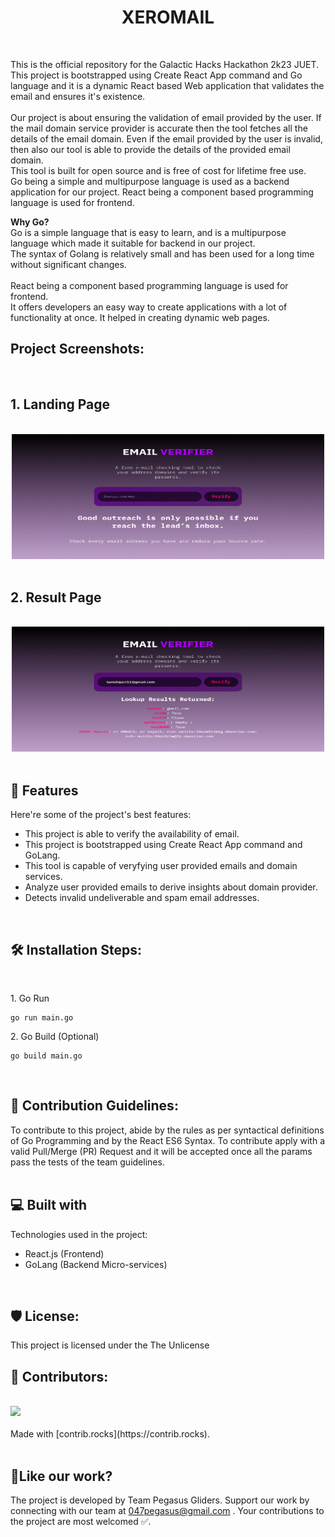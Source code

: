 <h1 align="center" id="title">XEROMAIL</h1>
<br>

<p id="description">This is the official repository for the Galactic Hacks Hackathon 2k23 JUET. This project is bootstrapped using Create React App command and Go language and it is a dynamic React based Web application that validates the email and ensures it's existence.<br><br>
Our project is about ensuring the validation of email provided by the user. If the mail domain service provider is accurate then the tool fetches all the details of the email domain. Even if the email provided by the user is invalid, then also our tool is able to provide the details of the provided email domain.<br> 
This tool is built for open source and is free of cost for lifetime free use.<br> 
Go being a simple and multipurpose language is used as a backend application for our project. React being a component based programming language is used for frontend.</p>
<p id="description"><b>Why Go?</b>
<br>
Go is a simple language that is easy to learn, and is a multipurpose language which made it suitable for backend in our project.<br>
 The syntax of Golang is relatively small and has been used for a long time without significant changes.<br> <br>
React being a component based programming language is used for frontend. <br>
It offers developers an easy way to create applications with a lot of functionality at once. It helped in creating dynamic web pages.</p>

<h2>Project Screenshots:</h2>
<br>
<div align="center">
<h2 align="left"> 1. Landing Page</h2><br>
<img  src="https://raw.githubusercontent.com/047pegasus/GalacticHacks/7cad891b3cafa46e2d6ee06e9013e420856e3405/Landing%20page.png" alt="project-screenshot" width="500" height="200/">
<br><br>
<h2 align="left"> 2. Result Page</h2><br>
<img src="https://raw.githubusercontent.com/047pegasus/GalacticHacks/master/Result%20Page.png" alt="project-screenshot" width="500" height="200/">
</div>

<br/>

<h2>🧐 Features</h2>

Here're some of the project's best features:

*   This project is able to verify the availability of email.
*   This project is bootstrapped using Create React App command and GoLang.
*   This tool is capable of veryfying user provided emails and domain services.
*   Analyze user provided emails to derive insights about domain provider.
*   Detects invalid undeliverable and spam email addresses.
<br>
<h2>🛠️ Installation Steps:</h2><br>

<p>1. Go Run</p>

```
go run main.go
```

<p>2. Go Build (Optional)</p>

```
go build main.go
```
<br>

<h2>🍰 Contribution Guidelines:</h2>
To contribute to this project, abide by the rules as per syntactical definitions of Go Programming and by the React ES6 Syntax.  To contribute apply with a valid Pull/Merge (PR) Request and it will be accepted once all the params pass the tests of the team guidelines.
<br><br>
  
<h2>💻 Built with</h2>

Technologies used in the project:

*   React.js (Frontend)
*   GoLang (Backend Micro-services)
<br>
<h2>🛡️ License:</h2>

This project is licensed under the The Unlicense
<br>

<h2> 🤝 Contributors: </h2>
<br>
<a href="https://github.com/047pegasus/GalacticHacks/graphs/contributors">
  <img src="https://contrib.rocks/image?repo=047pegasus/GalacticHacks" />
</a>
<br>
<br>
Made with [contrib.rocks](https://contrib.rocks).
<br><br>
<h2>💖Like our work?</h2>

The project is developed by Team Pegasus Gliders. Support our work by connecting with our team at 047pegasus@gmail.com . Your contributions to the project are most welcomed ✅.